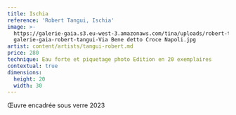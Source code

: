 ```yaml
---
title: Ischia
reference: 'Robert Tangui, Ischia'
image: >-
  https://galerie-gaia.s3.eu-west-3.amazonaws.com/tina/uploads/robert-tangui/
  galerie-gaia-robert-tangui-Via Bene detto Croce Napoli.jpg
artist: content/artists/tangui-robert.md
price: 280
technique: Eau forte et piquetage photo Edition en 20 exemplaires
contextual: true
dimensions:
  height: 20
  width: 30
---
```


Œuvre encadrée sous verre 2023
